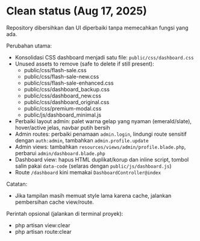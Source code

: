 # Clean status (Aug 17, 2025)

Repository dibersihkan dan UI diperbaiki tanpa memecahkan fungsi yang ada.

Perubahan utama:

-   Konsolidasi CSS dashboard menjadi satu file: `public/css/dashboard.css`
-   Unused assets to remove (safe to delete if still present):
    -   public/css/flash-sale.css
    -   public/css/flash-sale-new.css
    -   public/css/flash-sale-enhanced.css
    -   public/css/dashboard_backup.css
    -   public/css/dashboard_new.css
    -   public/css/dashboard_original.css
    -   public/css/premium-modal.css
    -   public/js/dashboard_minimal.js
-   Perbaiki layout admin: palet warna gelap yang nyaman (emerald/slate), hover/active jelas, navbar putih bersih
-   Admin routes: perbaiki penamaan `admin.login`, lindungi route sensitif dengan `auth:admin`, tambahkan `admin.profile.update`
-   Admin views: tambahkan `resources/views/admin/profile.blade.php`, perbarui `admin/dashboard.blade.php`
-   Dashboard view: hapus HTML duplikat/korup dan inline script, tombol salin pakai `data-code` (selaras dengan `public/js/dashboard.js`)
-   Route `/dashboard` kini memakai `DashboardController@index`

Catatan:

-   Jika tampilan masih memuat style lama karena cache, jalankan pembersihan cache view/route.

Perintah opsional (jalankan di terminal proyek):

-   php artisan view:clear
-   php artisan route:clear
